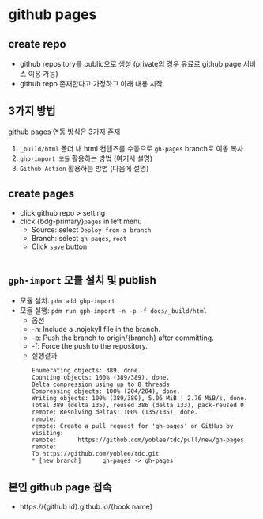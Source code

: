 # github pages

## create repo
* github repository를 public으로 생성 (private의 경우 유료로 github page 서비스 이용 가능)
* github repo 존재한다고 가정하고 아래 내용 시작
  
## 3가지 방법
github pages 연동 방식은 3가지 존재
1) `_build/html` 폴더 내 html 컨텐츠를 수동으로 `gh-pages` branch로 이동 복사
2) `ghp-import 모듈` 활용하는 방법 (여기서 설명)
3) `Github Action` 활용하는 방법 (다음에 설명)

## create pages
* click github repo > setting
* click {bdg-primary}`pages` in left menu
  * Source: select `Deploy from a branch`
  * Branch: select `gh-pages`, `root`
  * Click `save` button
    ```{figure} ./img/ghp_01.png

## `gph-import` 모듈 설치 및 publish
* 모듈 설치: `pdm add ghp-import`
* 모듈 실행: `pdm run gph-import -n -p -f docs/_build/html`
  * 옵션
  * -n: Include a .nojekyll file in the branch.
  * -p: Push the branch to origin/{branch} after committing.
  * -f: Force the push to the repository.
  * 실행결과
    ```none
    Enumerating objects: 389, done.
    Counting objects: 100% (389/389), done.
    Delta compression using up to 8 threads
    Compressing objects: 100% (204/204), done.
    Writing objects: 100% (389/389), 5.06 MiB | 2.76 MiB/s, done.
    Total 389 (delta 135), reused 386 (delta 133), pack-reused 0
    remote: Resolving deltas: 100% (135/135), done.
    remote: 
    remote: Create a pull request for 'gh-pages' on GitHub by visiting:
    remote:      https://github.com/yoblee/tdc/pull/new/gh-pages
    remote: 
    To https://github.com/yoblee/tdc.git
    * [new branch]      gh-pages -> gh-pages
    ``` 

## 본인 github page 접속
* https://{github id}.github.io/{book name}


